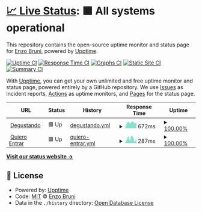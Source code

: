 # [📈 Live Status](https://enzobrunii.github.io/upptime-taxter): <!--live status--> **🟩 All systems operational**

This repository contains the open-source uptime monitor and status page for [Enzo Bruni](https://enzobrunii.github.io/upptime-taxter), powered by [Upptime](https://github.com/upptime/upptime).

[![Uptime CI](https://github.com/enzobrunii/upptime-taxter/workflows/Uptime%20CI/badge.svg)](https://github.com/enzobrunii/upptime-taxter/actions?query=workflow%3A%22Uptime+CI%22)
[![Response Time CI](https://github.com/enzobrunii/upptime-taxter/workflows/Response%20Time%20CI/badge.svg)](https://github.com/enzobrunii/upptime-taxter/actions?query=workflow%3A%22Response+Time+CI%22)
[![Graphs CI](https://github.com/enzobrunii/upptime-taxter/workflows/Graphs%20CI/badge.svg)](https://github.com/enzobrunii/upptime-taxter/actions?query=workflow%3A%22Graphs+CI%22)
[![Static Site CI](https://github.com/enzobrunii/upptime-taxter/workflows/Static%20Site%20CI/badge.svg)](https://github.com/enzobrunii/upptime-taxter/actions?query=workflow%3A%22Static+Site+CI%22)
[![Summary CI](https://github.com/enzobrunii/upptime-taxter/workflows/Summary%20CI/badge.svg)](https://github.com/enzobrunii/upptime-taxter/actions?query=workflow%3A%22Summary+CI%22)

With [Upptime](https://upptime.js.org), you can get your own unlimited and free uptime monitor and status page, powered entirely by a GitHub repository. We use [Issues](https://github.com/enzobrunii/upptime-taxter/issues) as incident reports, [Actions](https://github.com/enzobrunii/upptime-taxter/actions) as uptime monitors, and [Pages](https://enzobrunii.github.io/upptime-taxter) for the status page.

<!--start: status pages-->
<!-- This summary is generated by Upptime (https://github.com/upptime/upptime) -->
<!-- Do not edit this manually, your changes will be overwritten -->
<!-- prettier-ignore -->
| URL | Status | History | Response Time | Uptime |
| --- | ------ | ------- | ------------- | ------ |
| <img alt="" src="https://favicons.githubusercontent.com/degustando.app" height="13"> [Degustando](https://degustando.app/) | 🟩 Up | [degustando.yml](https://github.com/enzobrunii/upptime-taxter/commits/HEAD/history/degustando.yml) | <details><summary><img alt="Response time graph" src="./graphs/degustando/response-time-week.png" height="20"> 672ms</summary><br><a href="https://enzobrunii.github.io/upptime-taxter/history/degustando"><img alt="Response time 681" src="https://img.shields.io/endpoint?url=https%3A%2F%2Fraw.githubusercontent.com%2Fenzobrunii%2Fupptime-taxter%2FHEAD%2Fapi%2Fdegustando%2Fresponse-time.json"></a><br><a href="https://enzobrunii.github.io/upptime-taxter/history/degustando"><img alt="24-hour response time 688" src="https://img.shields.io/endpoint?url=https%3A%2F%2Fraw.githubusercontent.com%2Fenzobrunii%2Fupptime-taxter%2FHEAD%2Fapi%2Fdegustando%2Fresponse-time-day.json"></a><br><a href="https://enzobrunii.github.io/upptime-taxter/history/degustando"><img alt="7-day response time 672" src="https://img.shields.io/endpoint?url=https%3A%2F%2Fraw.githubusercontent.com%2Fenzobrunii%2Fupptime-taxter%2FHEAD%2Fapi%2Fdegustando%2Fresponse-time-week.json"></a><br><a href="https://enzobrunii.github.io/upptime-taxter/history/degustando"><img alt="30-day response time 669" src="https://img.shields.io/endpoint?url=https%3A%2F%2Fraw.githubusercontent.com%2Fenzobrunii%2Fupptime-taxter%2FHEAD%2Fapi%2Fdegustando%2Fresponse-time-month.json"></a><br><a href="https://enzobrunii.github.io/upptime-taxter/history/degustando"><img alt="1-year response time 681" src="https://img.shields.io/endpoint?url=https%3A%2F%2Fraw.githubusercontent.com%2Fenzobrunii%2Fupptime-taxter%2FHEAD%2Fapi%2Fdegustando%2Fresponse-time-year.json"></a></details> | <details><summary><a href="https://enzobrunii.github.io/upptime-taxter/history/degustando">100.00%</a></summary><a href="https://enzobrunii.github.io/upptime-taxter/history/degustando"><img alt="All-time uptime 99.97%" src="https://img.shields.io/endpoint?url=https%3A%2F%2Fraw.githubusercontent.com%2Fenzobrunii%2Fupptime-taxter%2FHEAD%2Fapi%2Fdegustando%2Fuptime.json"></a><br><a href="https://enzobrunii.github.io/upptime-taxter/history/degustando"><img alt="24-hour uptime 100.00%" src="https://img.shields.io/endpoint?url=https%3A%2F%2Fraw.githubusercontent.com%2Fenzobrunii%2Fupptime-taxter%2FHEAD%2Fapi%2Fdegustando%2Fuptime-day.json"></a><br><a href="https://enzobrunii.github.io/upptime-taxter/history/degustando"><img alt="7-day uptime 100.00%" src="https://img.shields.io/endpoint?url=https%3A%2F%2Fraw.githubusercontent.com%2Fenzobrunii%2Fupptime-taxter%2FHEAD%2Fapi%2Fdegustando%2Fuptime-week.json"></a><br><a href="https://enzobrunii.github.io/upptime-taxter/history/degustando"><img alt="30-day uptime 100.00%" src="https://img.shields.io/endpoint?url=https%3A%2F%2Fraw.githubusercontent.com%2Fenzobrunii%2Fupptime-taxter%2FHEAD%2Fapi%2Fdegustando%2Fuptime-month.json"></a><br><a href="https://enzobrunii.github.io/upptime-taxter/history/degustando"><img alt="1-year uptime 99.97%" src="https://img.shields.io/endpoint?url=https%3A%2F%2Fraw.githubusercontent.com%2Fenzobrunii%2Fupptime-taxter%2FHEAD%2Fapi%2Fdegustando%2Fuptime-year.json"></a></details>
| <img alt="" src="https://favicons.githubusercontent.com/quieroentrar.com.ar" height="13"> [Quiero Entrar](https://quieroentrar.com.ar/) | 🟩 Up | [quiero-entrar.yml](https://github.com/enzobrunii/upptime-taxter/commits/HEAD/history/quiero-entrar.yml) | <details><summary><img alt="Response time graph" src="./graphs/quiero-entrar/response-time-week.png" height="20"> 287ms</summary><br><a href="https://enzobrunii.github.io/upptime-taxter/history/quiero-entrar"><img alt="Response time 259" src="https://img.shields.io/endpoint?url=https%3A%2F%2Fraw.githubusercontent.com%2Fenzobrunii%2Fupptime-taxter%2FHEAD%2Fapi%2Fquiero-entrar%2Fresponse-time.json"></a><br><a href="https://enzobrunii.github.io/upptime-taxter/history/quiero-entrar"><img alt="24-hour response time 322" src="https://img.shields.io/endpoint?url=https%3A%2F%2Fraw.githubusercontent.com%2Fenzobrunii%2Fupptime-taxter%2FHEAD%2Fapi%2Fquiero-entrar%2Fresponse-time-day.json"></a><br><a href="https://enzobrunii.github.io/upptime-taxter/history/quiero-entrar"><img alt="7-day response time 287" src="https://img.shields.io/endpoint?url=https%3A%2F%2Fraw.githubusercontent.com%2Fenzobrunii%2Fupptime-taxter%2FHEAD%2Fapi%2Fquiero-entrar%2Fresponse-time-week.json"></a><br><a href="https://enzobrunii.github.io/upptime-taxter/history/quiero-entrar"><img alt="30-day response time 301" src="https://img.shields.io/endpoint?url=https%3A%2F%2Fraw.githubusercontent.com%2Fenzobrunii%2Fupptime-taxter%2FHEAD%2Fapi%2Fquiero-entrar%2Fresponse-time-month.json"></a><br><a href="https://enzobrunii.github.io/upptime-taxter/history/quiero-entrar"><img alt="1-year response time 259" src="https://img.shields.io/endpoint?url=https%3A%2F%2Fraw.githubusercontent.com%2Fenzobrunii%2Fupptime-taxter%2FHEAD%2Fapi%2Fquiero-entrar%2Fresponse-time-year.json"></a></details> | <details><summary><a href="https://enzobrunii.github.io/upptime-taxter/history/quiero-entrar">100.00%</a></summary><a href="https://enzobrunii.github.io/upptime-taxter/history/quiero-entrar"><img alt="All-time uptime 99.98%" src="https://img.shields.io/endpoint?url=https%3A%2F%2Fraw.githubusercontent.com%2Fenzobrunii%2Fupptime-taxter%2FHEAD%2Fapi%2Fquiero-entrar%2Fuptime.json"></a><br><a href="https://enzobrunii.github.io/upptime-taxter/history/quiero-entrar"><img alt="24-hour uptime 100.00%" src="https://img.shields.io/endpoint?url=https%3A%2F%2Fraw.githubusercontent.com%2Fenzobrunii%2Fupptime-taxter%2FHEAD%2Fapi%2Fquiero-entrar%2Fuptime-day.json"></a><br><a href="https://enzobrunii.github.io/upptime-taxter/history/quiero-entrar"><img alt="7-day uptime 100.00%" src="https://img.shields.io/endpoint?url=https%3A%2F%2Fraw.githubusercontent.com%2Fenzobrunii%2Fupptime-taxter%2FHEAD%2Fapi%2Fquiero-entrar%2Fuptime-week.json"></a><br><a href="https://enzobrunii.github.io/upptime-taxter/history/quiero-entrar"><img alt="30-day uptime 100.00%" src="https://img.shields.io/endpoint?url=https%3A%2F%2Fraw.githubusercontent.com%2Fenzobrunii%2Fupptime-taxter%2FHEAD%2Fapi%2Fquiero-entrar%2Fuptime-month.json"></a><br><a href="https://enzobrunii.github.io/upptime-taxter/history/quiero-entrar"><img alt="1-year uptime 99.98%" src="https://img.shields.io/endpoint?url=https%3A%2F%2Fraw.githubusercontent.com%2Fenzobrunii%2Fupptime-taxter%2FHEAD%2Fapi%2Fquiero-entrar%2Fuptime-year.json"></a></details>

<!--end: status pages-->

[**Visit our status website →**](https://enzobrunii.github.io/upptime-taxter)

## 📄 License

- Powered by: [Upptime](https://github.com/upptime/upptime)
- Code: [MIT](./LICENSE) © [Enzo Bruni](https://enzobrunii.github.io/upptime-taxter)
- Data in the `./history` directory: [Open Database License](https://opendatacommons.org/licenses/odbl/1-0/)
